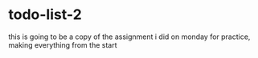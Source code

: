 # todo-list-2
this is going to be a copy of the assignment i did on monday for practice, making everything from the start
